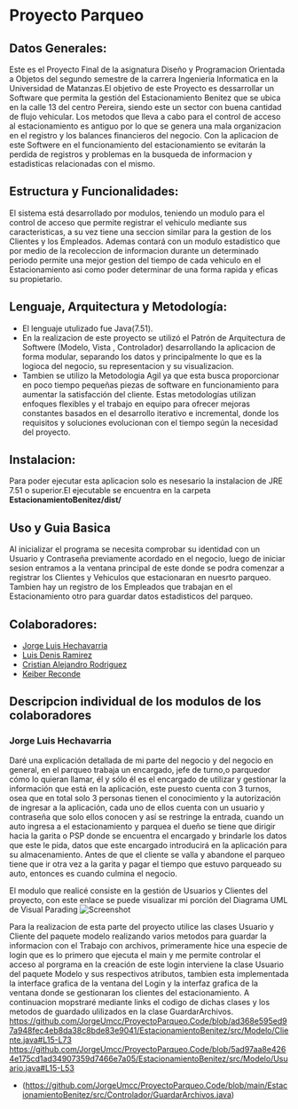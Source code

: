 # Proyecto Parqueo 

## Datos Generales:
Este es el Proyecto Final de la asignatura Diseño y Programacion Orientada a Objetos del segundo semestre de la carrera Ingenieria Informatica en la Universidad de Matanzas.El objetivo de este Proyecto es dessarrollar un Software que permita la gestión del 
 Estacionamiento Benitez que se ubica en la calle 13 del centro Pereira, siendo
 este un sector con buena cantidad de flujo vehicular. Los metodos que lleva a cabo para el
 control de acceso al estacionamiento es antiguo por lo que se genera una mala organizacion
 en el registro y los balances financieros del negocio. Con la aplicacion de este Softwere
 en el funcionamiento del estacionamiento se evitarán la perdida de registros y problemas 
 en la busqueda de informacion y estadisticas relacionadas con el mismo.

## Estructura y Funcionalidades:
  El sistema está desarrollado por modulos, teniendo un modulo para el control de acceso
 que permite registrar el vehiculo mediante sus caracteristicas, a su vez tiene una seccion
 similar para la gestion de los Clientes y los Empleados. Ademas contará con un modulo 
 estadístico que por medio de la recoleccion de informacion durante un determinado periodo
 permite una mejor gestion del tiempo de cada vehiculo en el Estacionamiento asi como poder
 determinar de una forma rapida y eficas su propietario.

  ## Lenguaje, Arquitectura y Metodología: 
  - El lenguaje utulizado fue Java(7.51).
  - En la realizacion de este proyecto se utilizó el Patrón de Arquitectura de Softwere 
 (Modelo, Vista , Controlador) desarrollando la aplicacion de forma modular, separando los datos
 y principalmente lo que es la logioca del negocio, su representacion y su visualizacion.
 - Tambien se utilizo la Metodologia Agil ya que esta busca proporcionar en poco tiempo pequeñas piezas
 de software en funcionamiento para aumentar la satisfacción del cliente. Estas metodologías utilizan 
 enfoques flexibles y el trabajo en equipo para ofrecer mejoras constantes basados en el desarrollo 
 iterativo e incremental, donde los requisitos y soluciones evolucionan con el tiempo según la necesidad
 del proyecto.
 
 ## Instalacion:
 Para poder ejecutar esta aplicacion solo es nesesario la instalacion de JRE 7.51 o superior.El ejecutable se encuentra en la carpeta **EstacionamientoBenitez/dist/**
 
 ## Uso y Guia Basica
 Al inicializar el programa se necesita comprobar su identidad con un Usuario y Contraseña previamente acordado en el negocio, luego de iniciar sesion entramos a la ventana principal de este donde se podra comenzar a registrar los Clientes y Vehiculos que estacionaran en nuesrto parqueo. Tambien hay un registro de los Empleados que trabajan en el Estacionamiento otro para guardar datos estadisticos del parqueo.
 
 ## Colaboradores:
 * [Jorge Luis Hechavarria]( https://github.com/JorgeUmcc )
 * [Luis Denis Ramirez](https://github.com/luisdenys0126)
 * [Cristian Alejandro Rodriguez](https://github.com/crissrdguez)
 * [Keiber Reconde](https://github.com/keiber21)
 
 ## Descripcion individual de los modulos de los colaboradores
 ### Jorge Luis Hechavarria

 Daré una explicación detallada de mi parte del negocio y del negocio en general, en el parqueo trabaja un encargado, jefe de turno,o parquedor cómo lo quieran llamar, él y sólo él es el encargado de utilizar y gestionar la información que está en la aplicación, este puesto cuenta con 3 turnos, osea que en total solo 3 personas tienen el conocimiento y la autorización de ingresar a la aplicación, cada uno de ellos cuenta con un usuario y contraseña que solo ellos conocen y así se restringe la entrada, cuando un auto ingresa a el estacionamiento y parquea el dueño se tiene que dirigir
hacia la garita o PSP donde se encuentra el encargado y brindarle los datos que este le pida, datos que este encargado introducirá en la aplicación para su almacenamiento. Antes de que el cliente se valla y abandone el parqueo tiene que ir otra vez a la garita y pagar el tiempo que estuvo parqueado su auto, entonces es cuando culmina el negocio.

 El modulo que realicé consiste en la gestión de Usuarios y Clientes del proyecto, con este enlace se puede visualizar mi porción del Diagrama UML de Visual Parading
 ![Screenshot](https://github.com/JorgeUmcc/ProyectoParqueo.VP/blob/main/Imagen%20del%20modulo%20de%20JORGE/Porcion%20de%20JorgeUmcc.jpg)

Para la realizacion de esta parte del proyecto utilice las clases Usuario y Cliente del paquete modelo realizando varios metodos para guardar la informacion con el Trabajo con archivos, primeramente hice una especie de login que es lo primero que ejecuta el main y me permite controlar el acceso al porgrama en la creación de este login interviene la clase Usuario del paquete Modelo y sus respectivos atributos, tambien esta implementada la interface grafica de la ventana del Login y la interfaz grafica de la ventana donde se gestionaran los clientes del estacionamiento.
A continuacion mopstraré mediante links el codigo de dichas clases y los metodos de guardado ulilizados en la clase GuardarArchivos.
https://github.com/JorgeUmcc/ProyectoParqueo.Code/blob/ad368e595ed97a948fec4eb8da38c8bde83e9041/EstacionamientoBenitez/src/Modelo/Cliente.java#L15-L73
https://github.com/JorgeUmcc/ProyectoParqueo.Code/blob/5ad97aa8e4264e175cd1ad34907359d7466e7a05/EstacionamientoBenitez/src/Modelo/Usuario.java#L15-L53
* (https://github.com/JorgeUmcc/ProyectoParqueo.Code/blob/main/EstacionamientoBenitez/src/Controlador/GuardarArchivos.java)
 
 


